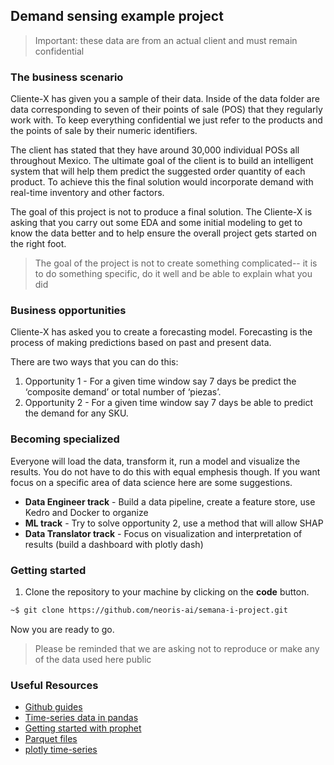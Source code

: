## Demand sensing example project

> Important: these data are from an actual client and must remain confidential

### The business scenario

Cliente-X has given you a sample of their data.  Inside of the data folder are data
corresponding to seven of their points of sale (POS) that they regularly work with.  To
keep everything confidential we just refer to the products and the points of sale
by their numeric identifiers.

The client has stated that they have around 30,000 individual POSs all throughout
Mexico.  The ultimate goal of the client is to build an intelligent system that
will help them predict the suggested order quantity of each product.  To achieve this
the final solution would incorporate demand with real-time inventory and other factors.

The goal of this project is not to produce a final solution.  The Cliente-X is asking that
you carry out some EDA and some initial modeling to get to know the data better and to
help ensure the overall project gets started on the right foot.

> The goal of the project is not to create something complicated--
it is to do something specific, do it well and be able to explain what you did

### Business opportunities

Cliente-X has asked you to create a forecasting model.  Forecasting is the process of
making predictions based on past and present data.

There are two ways that you can do this:

1. Opportunity 1 - For a given time window say 7 days be predict the ‘composite demand’ or total number of ‘piezas’.   
2. Opportunity 2 - For a given time window say 7 days be able to predict the demand for any SKU.

### Becoming specialized

Everyone will load the data, transform it, run a model and visualize the results.
You do not have to do this with equal emphesis though.  If you want focus on a
specific area of data science here are some suggestions.

* **Data Engineer track** - Build a data pipeline, create a feature store, use Kedro and Docker to organize
* **ML track** - Try to solve opportunity 2, use a method that will allow SHAP
* **Data Translator track** - Focus on visualization and interpretation of results (build a dashboard with plotly dash)

### Getting started

1. Clone the repository to your machine by clicking on the **code** button.

```bash
~$ git clone https://github.com/neoris-ai/semana-i-project.git
```

Now you are ready to go.

> Please be reminded that we are asking not to reproduce or make any of the data used here public


### Useful Resources

* [Github guides](https://guides.github.com/activities/hello-world/)
* [Time-series data in pandas](https://pandas.pydata.org/pandas-docs/stable/user_guide/timeseries.html)
* [Getting started with prophet](https://facebook.github.io/prophet/docs/quick_start.html)
* [Parquet files](https://databricks.com/glossary/what-is-parquet)
* [plotly time-series](https://plotly.com/python/time-series/)

